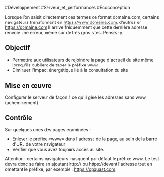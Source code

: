 
#Développement #Serveur_et_performances #Écoconception

Lorsque l’on saisit directement des termes de format domaine.com, certains navigateurs transforment en https://www.domaine.com, d’autres en https://domaine.com Il arrive fréquemment que cette dernière adresse renvoie une erreur, même sur de très gros sites. Pensez-y.


## Objectif

* Permettre aux utilisateurs de rejoindre la page d'accueil du site même lorsqu'ils oublient de taper le préfixe www.
* Diminuer l'impact énergétique lié à la consultation du site

## Mise en œuvre

Configurer le serveur de façon à ce qu'il gère les adresses sans www (acheminement).

## Contrôle

Sur quelques unes des pages examinées :

* Enlever le préfixe «www» dans l'adresse de la page, au sein de la barre d'URL de votre navigateur
* Vérifier que vous avez toujours accès au site.

Attention : certains navigateurs masquent par défaut le préfixe www. Le test devra donc se faire en ajoutant http:// ou https://devant l'adresse tout en omettant le préfixe, par exemple : https://opquast.com.

